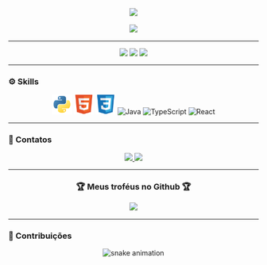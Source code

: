 <div align="center">
  <a href="https://github.com/MarcoAn778">
    <img height="140px" src="https://user-images.githubusercontent.com/92947069/183311882-d6cec5b0-18e8-48cf-a551-098f295fbce5.gif">
  </a>
</div>

<p align="center">
  <img src="https://readme-typing-svg.herokuapp.com?font=Fira+Code&weight=300&size=50&duration=4000&pause=1000&color=1E90FF&center=true&vCenter=true&random=false&width=1000&lines=Seja+bem-vindo!" />
</p>

---

<div align="center">
  <img height="160em" src="https://github-readme-stats.vercel.app/api?username=MarcoAn778&show_icons=true&count_private=true&title_color=3382ed&text_color=ffffff&icon_color=3382ed&bg_color=171717&hide_border=true"/>
  <img height="160em" src="https://github-readme-streak-stats.herokuapp.com/?user=MarcoAn778&stroke=ffffff&background=171717&ring=3382ed&fire=3382ed&currStreakNum=ffffff&currStreakLabel=3382ed&sideNums=ffffff&sideLabels=ffffff&dates=ffffff&hide_border=true"/>
  <img height="160em" src="https://github-readme-stats.vercel.app/api/top-langs/?username=MarcoAn778&layout=compact&title_color=3382ed&text_color=ffffff&icon_color=3382ed&bg_color=171717&hide_border=true&locale=en&custom_title=Top%20Languages"/>
</div>

---

### ⚙️ Skills
<div align="center">
  <img alt="Python" height="40" width="40" src="https://raw.githubusercontent.com/github/explore/master/topics/python/python.png"/>
  <img alt="HTML" height="40" width="40" src="https://raw.githubusercontent.com/devicons/devicon/master/icons/html5/html5-original.svg"/>
  <img alt="CSS" height="40" width="40" src="https://raw.githubusercontent.com/devicons/devicon/master/icons/css3/css3-original.svg"/>
  <img alt="Java" height="40" width="40" src="https://cdn.jsdelivr.net/gh/devicons/devicon/icons/java/java-original.svg"/>
  <img alt="TypeScript" height="40" width="40" src="https://cdn.jsdelivr.net/gh/devicons/devicon/icons/typescript/typescript-original.svg"/>
  <img alt="React" height="40" width="40" src="https://cdn.jsdelivr.net/gh/devicons/devicon/icons/react/react-original.svg"/>
</div>

---

### 📱 Contatos
<div align="center">
  <a href="https://www.linkedin.com/in/duarte-marco/">
    <img height="30" src="https://img.shields.io/badge/LinkedIn-0077B5?style=for-the-badge&logo=linkedin&logoColor=white"/>
  </a>
  <a href="https://www.instagram.com/duarte_marco_/">
    <img height="30" src="https://img.shields.io/badge/Instagram-E4405F?style=for-the-badge&logo=instagram&logoColor=white"/>
  </a>
</div>

---

<div align="center">
  <h3>🏆 Meus troféus no Github 🏆</h3>
  <img src="https://github-profile-trophy.vercel.app/?username=MarcoAn778&theme=onedark&no-frame=true&no-bg=false&margin-w=4"/>
</div>

---

### 🐍 Contribuições
<div align="center">
  <img src="https://github.com/MarcoAn778/MarcoAn778/blob/output/github-contribution-grid-snake.svg" alt="snake animation"/>
</div>
